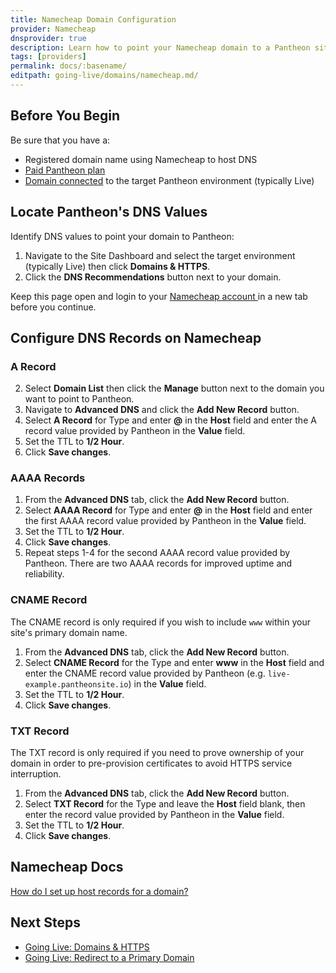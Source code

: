 ```yaml
---
title: Namecheap Domain Configuration
provider: Namecheap
dnsprovider: true
description: Learn how to point your Namecheap domain to a Pantheon site.
tags: [providers]
permalink: docs/:basename/
editpath: going-live/domains/namecheap.md/
---
```

## Before You Begin
Be sure that you have a:

- Registered domain name using Namecheap to host DNS
- [Paid Pantheon plan](/docs/guides/going-live/plans/)
- [Domain connected](/docs/guides/going-live/domains/) to the target Pantheon environment (typically Live)

## Locate Pantheon's DNS Values
Identify DNS values to point your domain to Pantheon:

1. Navigate to the Site Dashboard and select the target environment (typically <span class="glyphicons glyphicons-cardio"></span> Live) then click **<span class="glyphicons glyphicons-home"></span> Domains & HTTPS**.
2. Click the **DNS Recommendations** button next to your domain.

Keep this page open and login to your <a href="https://www.namecheap.com/myaccount/login.aspx" target="blank">Namecheap account <span class="glyphicons glyphicons-new-window-alt"></span></a> in a new tab before you continue.

## Configure DNS Records on Namecheap
### A Record
2. Select **Domain List** then click the **Manage** button next to the domain you want to point to Pantheon.
3. Navigate to **Advanced DNS** and click the **Add New Record** button.
4. Select **A Record** for Type and enter **@** in the **Host** field and enter the A record value provided by Pantheon in the **Value** field.
5. Set the TTL to **1/2 Hour**.
6. Click **Save changes**.

### AAAA Records
1. From the **Advanced DNS** tab, click the **Add New Record** button.
2. Select **AAAA Record** for Type and enter **@** in the **Host** field and enter the first AAAA record value provided by Pantheon in the **Value** field.
3. Set the TTL to **1/2 Hour**.
4. Click **Save changes**.
5. Repeat steps 1-4 for the second AAAA record value provided by Pantheon. There are two AAAA records for improved uptime and reliability.

### CNAME Record
The CNAME record is only required if you wish to include `www` within your site's primary domain name.

1. From the **Advanced DNS** tab, click the **Add New Record** button.
2. Select **CNAME Record** for the Type and enter **www** in the **Host** field and enter the CNAME record value provided by Pantheon (e.g. `live-example.pantheonsite.io`) in the **Value** field.
3. Set the TTL to **1/2 Hour**.
4. Click **Save changes**.

### TXT Record
The TXT record is only required if you need to prove ownership of your domain in order to pre-provision certificates to avoid HTTPS service interruption.

1. From the **Advanced DNS** tab, click the **Add New Record** button.
2. Select **TXT Record** for the Type and leave the **Host** field blank, then enter the record value provided by Pantheon in the **Value** field.
3. Set the TTL to **1/2 Hour**.
4. Click **Save changes**.


## Namecheap Docs

<a href="https://www.namecheap.com/support/knowledgebase/article.aspx/434/2237/how-do-i-set-up-host-records-for-a-domain" target="blank">How do I set up host records for a domain? <span class="glyphicons glyphicons-new-window-alt"></span></a>

## Next Steps

* [Going Live: Domains & HTTPS](/docs/guides/going-live/domains-https/)
* [Going Live: Redirect to a Primary Domain](/docs/guides/going-live/redirects/)
